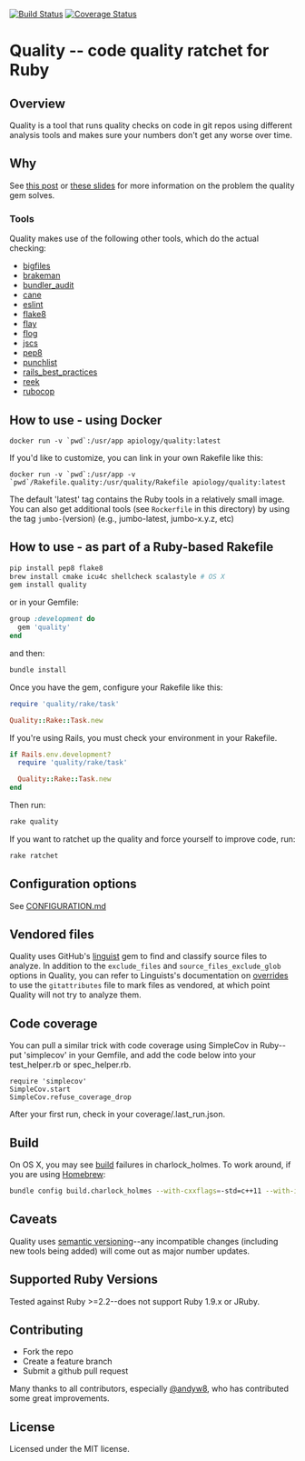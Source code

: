 [![Build Status](https://travis-ci.org/apiology/quality.png)](https://travis-ci.org/apiology/quality)
[![Coverage Status](https://coveralls.io/repos/apiology/quality/badge.png?branch=master)](https://coveralls.io/r/apiology/quality?branch=master)

# Quality -- code quality ratchet for Ruby

## Overview

Quality is a tool that runs quality checks on code in git repos using
different analysis tools and makes sure your numbers don't get any
worse over time.

## Why

See [this post](http://blog.apiology.cc/2014/06/scalable-quality-part-1.html)
or [these slides](https://docs.google.com/presentation/d/1Op4FH34-enm8luEIuAAVLkuAJ-sB4LKaMm57RJzvfeI/edit#slide)
for more information on the problem the quality gem solves.

### Tools

Quality makes use of the following other tools, which do the actual checking:

* [bigfiles](https://github.com/apiology/bigfiles)
* [brakeman](http://brakemanscanner.org/)
* [bundler_audit](https://github.com/rubysec/bundler-audit)
* [cane](https://github.com/square/cane)
* [eslint](http://eslint.org/)
* [flake8](https://pypi.python.org/pypi/flake8)
* [flay](https://github.com/seattlerb/flay)
* [flog](https://github.com/seattlerb/flog)
* [jscs](http://jscs.info/)
* [pep8](https://pypi.python.org/pypi/pep8)
* [punchlist](https://github.com/apiology/punchlist)
* [rails_best_practices](https://github.com/railsbp/rails_best_practices)
* [reek](https://github.com/troessner/reek)
* [rubocop](https://github.com/bbatsov/rubocop)

## How to use - using Docker

```
docker run -v `pwd`:/usr/app apiology/quality:latest
```

If you'd like to customize, you can link in your own Rakefile like this:

```
docker run -v `pwd`:/usr/app -v `pwd`/Rakefile.quality:/usr/quality/Rakefile apiology/quality:latest
```

The default 'latest' tag contains the Ruby tools in a relatively small
image.  You can also get additional tools (see `Rockerfile` in
this directory) by using the tag `jumbo-`(version) (e.g.,
jumbo-latest, jumbo-x.y.z, etc)

## How to use - as part of a Ruby-based Rakefile

```bash
pip install pep8 flake8
brew install cmake icu4c shellcheck scalastyle # OS X
gem install quality
```

or in your Gemfile:

```ruby
group :development do
  gem 'quality'
end
```

and then:

```bash
bundle install
```

Once you have the gem, configure your Rakefile like this:

```ruby
require 'quality/rake/task'

Quality::Rake::Task.new
```

If you're using Rails, you must check your environment in your
Rakefile.

```ruby
if Rails.env.development?
  require 'quality/rake/task'

  Quality::Rake::Task.new
end
```

Then run:

```bash
rake quality
```

If you want to ratchet up the quality and force yourself to improve
code, run:

```bash
rake ratchet
```

## Configuration options

See [CONFIGURATION.md](CONFIGURATION.md)

## Vendored files

Quality uses GitHub's [linguist](https://github.com/github/linguist)
gem to find and classify source files to analyze.  In addition to
the `exclude_files` and `source_files_exclude_glob`
options in Quality, you can refer to
Linguists's documentation on [overrides](https://github.com/github/linguist#overrides)
to use the `gitattributes` file to mark files as vendored, at which point
Quality will not try to analyze them.

## Code coverage

You can pull a similar trick with code coverage using SimpleCov in
Ruby--put 'simplecov' in your Gemfile, and add the code below into
your test_helper.rb or spec_helper.rb.

```
require 'simplecov'
SimpleCov.start
SimpleCov.refuse_coverage_drop
```

After your first run, check in your coverage/.last_run.json.

## Build

On OS X, you may
see [build](https://github.com/brianmario/charlock_holmes/issues/117)
failures in charlock_holmes.  To work around, if you are
using
[Homebrew](https://github.com/brianmario/charlock_holmes#homebrew):

```sh
bundle config build.charlock_holmes --with-cxxflags=-std=c++11 --with-icu-dir=/usr/local/opt/icu4c
```

## Caveats

Quality uses [semantic versioning](http://semver.org/)--any incompatible changes
(including new tools being added) will come out as major number
updates.

## Supported Ruby Versions

Tested against Ruby >=2.2--does not support Ruby 1.9.x or JRuby.

## Contributing

* Fork the repo
* Create a feature branch
* Submit a github pull request

Many thanks to all contributors, especially [@andyw8](https://github.com/andyw8),
who has contributed some great improvements.

## License

Licensed under the MIT license.
